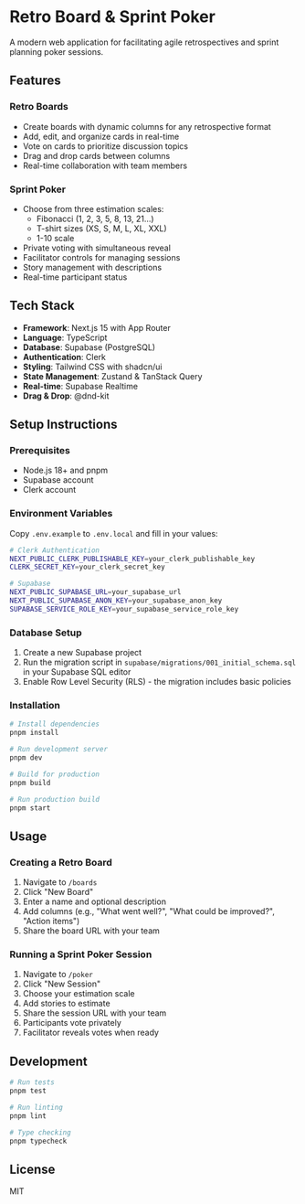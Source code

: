 # Retro Board & Sprint Poker

A modern web application for facilitating agile retrospectives and sprint planning poker sessions.

## Features

### Retro Boards
- Create boards with dynamic columns for any retrospective format
- Add, edit, and organize cards in real-time
- Vote on cards to prioritize discussion topics
- Drag and drop cards between columns
- Real-time collaboration with team members

### Sprint Poker
- Choose from three estimation scales:
  - Fibonacci (1, 2, 3, 5, 8, 13, 21...)
  - T-shirt sizes (XS, S, M, L, XL, XXL)
  - 1-10 scale
- Private voting with simultaneous reveal
- Facilitator controls for managing sessions
- Story management with descriptions
- Real-time participant status

## Tech Stack

- **Framework**: Next.js 15 with App Router
- **Language**: TypeScript
- **Database**: Supabase (PostgreSQL)
- **Authentication**: Clerk
- **Styling**: Tailwind CSS with shadcn/ui
- **State Management**: Zustand & TanStack Query
- **Real-time**: Supabase Realtime
- **Drag & Drop**: @dnd-kit

## Setup Instructions

### Prerequisites

- Node.js 18+ and pnpm
- Supabase account
- Clerk account

### Environment Variables

Copy `.env.example` to `.env.local` and fill in your values:

```bash
# Clerk Authentication
NEXT_PUBLIC_CLERK_PUBLISHABLE_KEY=your_clerk_publishable_key
CLERK_SECRET_KEY=your_clerk_secret_key

# Supabase
NEXT_PUBLIC_SUPABASE_URL=your_supabase_url
NEXT_PUBLIC_SUPABASE_ANON_KEY=your_supabase_anon_key
SUPABASE_SERVICE_ROLE_KEY=your_supabase_service_role_key
```

### Database Setup

1. Create a new Supabase project
2. Run the migration script in `supabase/migrations/001_initial_schema.sql` in your Supabase SQL editor
3. Enable Row Level Security (RLS) - the migration includes basic policies

### Installation

```bash
# Install dependencies
pnpm install

# Run development server
pnpm dev

# Build for production
pnpm build

# Run production build
pnpm start
```

## Usage

### Creating a Retro Board

1. Navigate to `/boards`
2. Click "New Board"
3. Enter a name and optional description
4. Add columns (e.g., "What went well?", "What could be improved?", "Action items")
5. Share the board URL with your team

### Running a Sprint Poker Session

1. Navigate to `/poker`
2. Click "New Session"
3. Choose your estimation scale
4. Add stories to estimate
5. Share the session URL with your team
6. Participants vote privately
7. Facilitator reveals votes when ready

## Development

```bash
# Run tests
pnpm test

# Run linting
pnpm lint

# Type checking
pnpm typecheck
```

## License

MIT